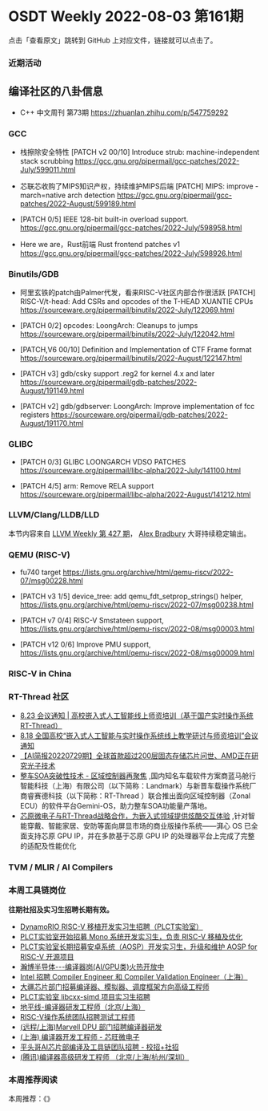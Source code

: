 # OSDT Weekly 2022-08-03 第161期

点击「查看原文」跳转到 GitHub 上对应文件，链接就可以点击了。

### 近期活动

## 编译社区的八卦信息

- C++ 中文周刊 第73期 https://zhuanlan.zhihu.com/p/547759292

### GCC

- 栈擦除安全特性
  [PATCH v2 00/10] Introduce strub: machine-independent stack scrubbing
  https://gcc.gnu.org/pipermail/gcc-patches/2022-July/599011.html

- 芯联芯收购了MIPS知识产权，持续维护MIPS后端
  [PATCH] MIPS: improve -march=native arch detection
  https://gcc.gnu.org/pipermail/gcc-patches/2022-August/599189.html

- [PATCH 0/5] IEEE 128-bit built-in overload support.
  https://gcc.gnu.org/pipermail/gcc-patches/2022-July/598958.html

- Here we are，Rust前端
  Rust frontend patches v1
  https://gcc.gnu.org/pipermail/gcc-patches/2022-July/598926.html

### Binutils/GDB

- 阿里玄铁的patch由Palmer代发，看来RISC-V社区内部合作很活跃
  [PATCH] RISC-V/t-head: Add CSRs and opcodes of the T-HEAD XUANTIE CPUs
  https://sourceware.org/pipermail/binutils/2022-July/122069.html

- [PATCH 0/2] opcodes: LoongArch: Cleanups to jumps
  https://sourceware.org/pipermail/binutils/2022-July/122042.html

- [PATCH,V6 00/10] Definition and Implementation of CTF Frame format
  https://sourceware.org/pipermail/binutils/2022-August/122147.html

- [PATCH v3] gdb/csky support .reg2 for kernel 4.x and later
  https://sourceware.org/pipermail/gdb-patches/2022-August/191149.html

- [PATCH v2] gdb/gdbserver: LoongArch: Improve implementation of fcc registers
  https://sourceware.org/pipermail/gdb-patches/2022-August/191170.html

### GLIBC

- [PATCH 0/3] GLIBC LOONGARCH VDSO PATCHES
  https://sourceware.org/pipermail/libc-alpha/2022-July/141100.html

- [PATCH 4/5] arm: Remove RELA support
  https://sourceware.org/pipermail/libc-alpha/2022-August/141212.html

### LLVM/Clang/LLDB/LLD

本节内容来自 [LLVM Weekly 第 427 期](http://llvmweekly.org/issue/427)，
[Alex Bradbury](https://www.linkedin.com/in/alex-bradbury/) 大哥持续稳定输出。

### QEMU (RISC-V)

- fu740 target
  https://lists.gnu.org/archive/html/qemu-riscv/2022-07/msg00228.html

- [PATCH v3 1/5] device_tree: add qemu_fdt_setprop_strings() helper,
  https://lists.gnu.org/archive/html/qemu-riscv/2022-07/msg00238.html

- [PATCH v7 0/4\] RISC-V Smstateen support,
  https://lists.gnu.org/archive/html/qemu-riscv/2022-08/msg00003.html

- [PATCH v12 0/6] Improve PMU support,
  https://lists.gnu.org/archive/html/qemu-riscv/2022-08/msg00009.html

### RISC-V in China

### RT-Thread 社区

- [8.23 会议通知 | 高校嵌入式人工智能线上师资培训（基于国产实时操作系统RT-Thread）](https://mp.weixin.qq.com/s/6qOIIOP2oCyosermHnNC9Q)
- [8.18 全国高校“嵌入式人工智能与实时操作系统线上教学研讨与师资培训”会议通知](https://mp.weixin.qq.com/s/MKODQ_2OBKfuae92g6B_jA)
- [【AI简报20220729期】全球首款超过200层固态存储芯片问世、AMD正在研究光子技术](https://mp.weixin.qq.com/s/EXvPIrHhZgGIu94Hkw-m3w)
- [整车SOA突破性技术 - 区域控制器再聚焦](https://mp.weixin.qq.com/s/1EOhIbUxhLH9S-1KxazGpg) ,国内知名车载软件方案商蓝马舱行智能科技（上海）有限公司（以下简称：Landmark）与新晋车载操作系统厂商睿赛德科技（以下简称：RT-Thread ）联合推出面向区域控制器（Zonal ECU）的软件平台Gemini-OS，助力整车SOA功能量产落地。
- [芯原微电子与RT-Thread战略合作，为嵌入式领域提供炫酷交互体验](https://mp.weixin.qq.com/s/TUXa3dHFJAiKx4PXMjkcYA) ,针对智能穿戴、智能家居、安防等面向屏显市场的商业版操作系统——湃心 OS 已全面支持芯原 GPU IP，并在多款基于芯原 GPU IP 的处理器平台上完成了完整的适配及性能优化


### TVM / MLIR / AI Compilers

### 本周工具链岗位

**往期社招及实习生招聘长期有效。**

- [DynamoRIO RISC-V 移植开发实习生招聘（PLCT实验室）](https://mp.weixin.qq.com/s/J_5TjT6DOqeOXJXQI5VQxw)
- [PLCT实验室开始招募 Mono 系统开发实习生，负责 RISC-V 移植及优化](https://mp.weixin.qq.com/s/whEW7Hay1jIP1tBzIPay1A)
- [PLCT实验室长期招募安卓系统（AOSP）开发实习生，升级和维护 AOSP for RISC-V 开源项目](https://mp.weixin.qq.com/s/dJP2cEB1nex2inR5c-cJog)
- [瀚博半导体---编译器岗(AI/GPU类)火热开放中](https://mp.weixin.qq.com/s/8_KjZYa2Il4PglaGyBWk4Q)
- [Intel 招聘 Compiler Engineer 和 Compiler Validation Engineer（上海）](https://mp.weixin.qq.com/s/I3DWxXODNoLRr0kN2xMZLQ)
- [大疆芯片部门招募编译器、模拟器、调度框架方向高级工程师](https://mp.weixin.qq.com/s/Wn5NzAtUTwQNXKRvMVQWLA)
- [PLCT实验室 libcxx-simd 项目实习生招聘](https://mp.weixin.qq.com/s/EIVx5cY74GlodirySY97Qw)
- [地平线-编译器研发工程师（北京/上海）](https://mp.weixin.qq.com/s/MYObl7iWIbyrTz9hCmKWYA)
- [RISC-V操作系统团队招聘测试工程师](https://mp.weixin.qq.com/s/inLFS4pI1F74m_oJ2I7xjQ)
- [(远程/上海)Marvell DPU 部门招聘编译器研发](https://mp.weixin.qq.com/s/B6JjAhF3TZjezD1tjYHDaw)
- [(上海) 编译器开发工程师 - 芯旺微电子](https://mp.weixin.qq.com/s/nqe1-7qffnc0CaejYkpKyw)
- [平头哥AI芯片部编译及工具链团队招聘 - 校招+社招](https://mp.weixin.qq.com/s/kARbXtJotRPCNMrV-yOanA)
- [(腾讯)编译器高级研发工程师 （北京/上海/杭州/深圳）](https://mp.weixin.qq.com/s/DF-2qmHmpKZtJ1djHXM1Ug)

### 本周推荐阅读

本周推荐：《》
